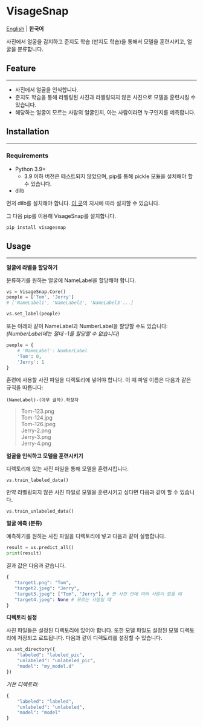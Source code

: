 # VisageSnap

[English](README.md) | **한국어**

사진에서 얼굴을 감지하고 준지도 학습 (반지도 학습)을 통해서 모델을 훈련시키고, 얼굴을 분류합니다.

## Feature

---

-   사진에서 얼굴을 인식합니다.
-   준지도 학습을 통해 라벨링된 사진과 라벨링되지 않은 사진으로 모델을 훈련시킬 수 있습니다.
-   해당하는 얼굴이 모르는 사람의 얼굴인지, 아는 사람이라면 누구인지를 예측합니다.

## Installation

---

### Requirements

-   Python 3.9+
    -   3.9 이하 버전은 테스트되지 않았으며, pip를 통해 pickle 모듈을 설치해야 할 수 있습니다.
-   dilb

먼저 dilb를 설치해야 합니다. [이 곳](!https://github.com/ageitgey/face_recognition#installation-options)의 지시에 따라 설치할 수 있습니다.

그 다음 pip를 이용해 VisageSnap를 설치합니다.

```bash
pip install visagesnap
```

## Usage

---

**얼굴에 라벨을 할당하기**

분류하기를 원하는 얼굴에 NameLabel을 할당해야 합니다.

```python
vs = VisageSnap.Core()
people = ['Tom', 'Jerry']
# ['NameLabel1', 'NameLabel2', 'NameLabel3'...]

vs.set_label(people)
```

또는 아래와 같이 NameLabel과 NumberLabel을 할당할 수도 있습니다: _(NumberLabel에는 절대 -1을 할당할 수 없습니다)_

```python
people = {
    # 'NameLabel': NumberLabel
    'Tom': 0,
    'Jerry': 1
}
```

훈련에 사용할 사진 파일을 디렉토리에 넣어야 합니다. 이 때 파일 이름은 다음과 같은 규칙을 따릅니다:

`(NameLabel)-(아무 글자).확장자`

> Tom-123.png<br>
> Tom-124.jpg<br>
> Tom-126.jpeg<br>
> Jerry-2.png<br>
> Jerry-3.png<br>
> Jerry-4.png<br>

**얼굴을 인식하고 모델을 훈련시키기**

디렉토리에 있는 사진 파일을 통해 모델을 훈련시킵니다.

```
vs.train_labeled_data()
```

만약 라벨링되지 않은 사진 파일로 모델을 훈련시키고 싶다면 다음과 같이 할 수 있습니다.

```
vs.train_unlabeled_data()
```

**얼굴 예측 (분류)**

예측하기를 원하는 사진 파일을 디렉토리에 넣고 다음과 같이 실행합니다.

```python
result = vs.predict_all()
print(result)
```

결과 값은 다음과 같습니다.

```python
{
   "target1.png": "Tom",
   "target2.jpeg": "Jerry",
   "target3.jpeg": ["Tom", "Jerry"], # 한 사진 안에 여러 사람이 있을 때
   "target4.jpeg": None # 모르는 사람일 떄
}
```

**디렉토리 설정**

사진 파일들은 설정된 디렉토리에 있어야 합니다. 또한 모델 파일도 설정된 모델 디렉토리에 저장되고 로드됩니다. 다음과 같이 디렉토리를 설정할 수 있습니다.

```python
vs.set_directory({
    "labeled": "labeled_pic",
    "unlabeled": "unlabeled_pic",
    "model": "my_model.d"
})
```

_기본 디렉토리:_

```python
{
    "labeled": "labeled",
    "unlabeled": "unlabeled",
    "model": "model"
}
```
